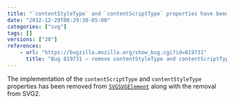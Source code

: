 ```yaml
---
title: "`contentStyleType` and `contentScriptType` properties have been removed"
date: "2012-12-29T08:29:30-05:00"
categories: ["svg"]
tags: []
versions: ["20"]
references:
    - url: "https://bugzilla.mozilla.org/show_bug.cgi?id=819731"
      title: "Bug 819731 – remove contentStyleType and contentScriptType from SVGSVGElement"
---
```

The implementation of the `contentScriptType` and `contentStyleType` properties has been removed from [`SVGSVGElement`](https://developer.mozilla.org/docs/Web/API/SVGSVGElement) along with the removal from SVG2.
